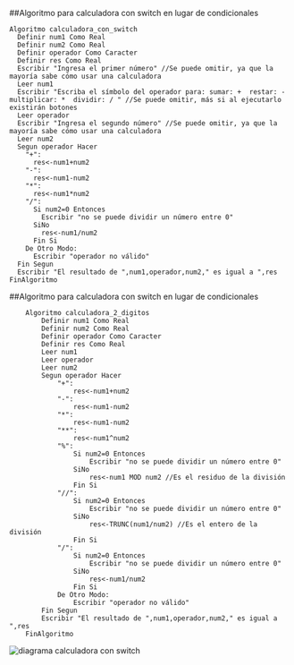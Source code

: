 ##Algoritmo para calculadora con switch en lugar de condicionales

    Algoritmo calculadora_con_switch
      Definir num1 Como Real
      Definir num2 Como Real
      Definir operador Como Caracter
      Definir res Como Real
      Escribir "Ingresa el primer número" //Se puede omitir, ya que la mayoría sabe cómo usar una calculadora
      Leer num1
      Escribir "Escriba el símbolo del operador para: sumar: +  restar: - multiplicar: *  dividir: / " //Se puede omitir, más si al ejecutarlo existirán botones
      Leer operador
      Escribir "Ingresa el segundo número" //Se puede omitir, ya que la mayoría sabe cómo usar una calculadora
      Leer num2
      Segun operador Hacer
        "+":
          res<-num1+num2
        "-":
          res<-num1-num2
        "*":
          res<-num1*num2
        "/":
          Si num2=0 Entonces
            Escribir "no se puede dividir un número entre 0"
          SiNo
            res<-num1/num2
          Fin Si
        De Otro Modo:
          Escribir "operador no válido"
      Fin Segun
      Escribir "El resultado de ",num1,operador,num2," es igual a ",res
    FinAlgoritmo

##Algoritmo para calculadora con switch en lugar de condicionales    

        Algoritmo calculadora_2_digitos
            Definir num1 Como Real
            Definir num2 Como Real
            Definir operador Como Caracter
            Definir res Como Real
            Leer num1
            Leer operador
            Leer num2
            Segun operador Hacer
                "+":
                    res<-num1+num2
                "-":
                    res<-num1-num2
                "*":
                    res<-num1-num2
                "**":
                    res<-num1^num2
                "%":
                    Si num2=0 Entonces
                        Escribir "no se puede dividir un número entre 0"
                    SiNo
                        res<-num1 MOD num2 //Es el residuo de la división
                    Fin Si
                "//":
                    Si num2=0 Entonces
                        Escribir "no se puede dividir un número entre 0"
                    SiNo
                        res<-TRUNC(num1/num2) //Es el entero de la división
                    Fin Si
                "/":
                    Si num2=0 Entonces
                        Escribir "no se puede dividir un número entre 0"
                    SiNo
                        res<-num1/num2
                    Fin Si
                De Otro Modo:
                    Escribir "operador no válido"
            Fin Segun
            Escribir "El resultado de ",num1,operador,num2," es igual a ",res
        FinAlgoritmo

![diagrama calculadora con switch](https://user-images.githubusercontent.com/125599397/221955481-665df203-5d2f-4fbd-990f-387ab7c8a4e2.jpg)


 
